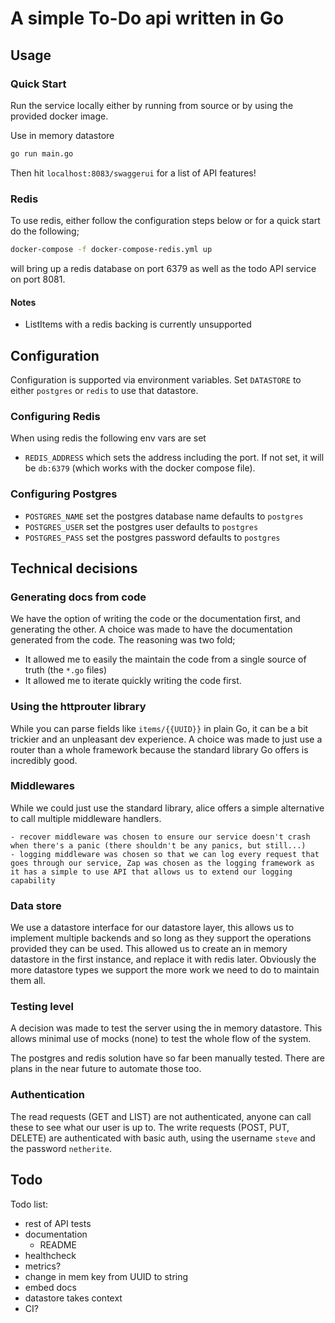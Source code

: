 # A simple To-Do api written in Go

## Usage

### Quick Start

Run the service locally either by running from source or by using the provided docker image.

Use in memory datastore

```sh
go run main.go
```

Then hit `localhost:8083/swaggerui` for a list of API features!

### Redis

To use redis, either follow the configuration steps below or for a quick start do the following;

```sh
docker-compose -f docker-compose-redis.yml up
```

will bring up a redis database on port 6379 as well as the todo API service on port 8081.

#### Notes

- ListItems with a redis backing is currently unsupported

## Configuration

Configuration is supported via environment variables.
Set `DATASTORE` to either `postgres` or `redis` to use that datastore.

### Configuring Redis

When using redis the following env vars are set
- `REDIS_ADDRESS` which sets the address including the port. If not set, it will be `db:6379` (which works with the docker compose file).

###  Configuring Postgres

- `POSTGRES_NAME` set the postgres database name defaults to `postgres`
- `POSTGRES_USER` set the postgres user defaults to `postgres`
- `POSTGRES_PASS` set the postgres password defaults to `postgres`

## Technical decisions

### Generating docs from code

We have the option of writing the code or the documentation first, and generating the other.
A choice was made to have the documentation generated from the code.
The reasoning was two fold;
- It allowed me to easily the maintain the code from a single source of truth (the `*.go` files)
- It allowed me to iterate quickly writing the code first.

### Using the httprouter library

While you can parse fields like `items/{{UUID}}` in plain Go, it can be a bit trickier and an unpleasant dev experience.
A choice was made to just use a router than a whole framework because the standard library Go offers is incredibly good.

### Middlewares

While we could just use the standard library, alice offers a simple alternative to call multiple middleware handlers.

    - recover middleware was chosen to ensure our service doesn't crash when there's a panic (there shouldn't be any panics, but still...)
    - logging middleware was chosen so that we can log every request that goes through our service, Zap was chosen as the logging framework as it has a simple to use API that allows us to extend our logging capability

### Data store

We use a datastore interface for our datastore layer, this allows us to implement multiple backends and so long as they support the operations provided they can be used.
This allowed us to create an in memory datastore in the first instance, and replace it with redis later.
Obviously the more datastore types we support the more work we need to do to maintain them all.

### Testing level

A decision was made to test the server using the in memory datastore.
This allows minimal use of mocks (none) to test the whole flow of the system.

The postgres and redis solution have so far been manually tested.
There are plans in the near future to automate those too.

### Authentication

The read requests (GET and LIST) are not authenticated, anyone can call these to see what our user is up to.
The write requests (POST, PUT, DELETE) are authenticated with basic auth, using the username `steve` and the password `netherite`.

## Todo

Todo list:
- rest of API tests
- documentation
    - README
- healthcheck
- metrics?
- change in mem key from UUID to string
- embed docs
- datastore takes context
- CI?